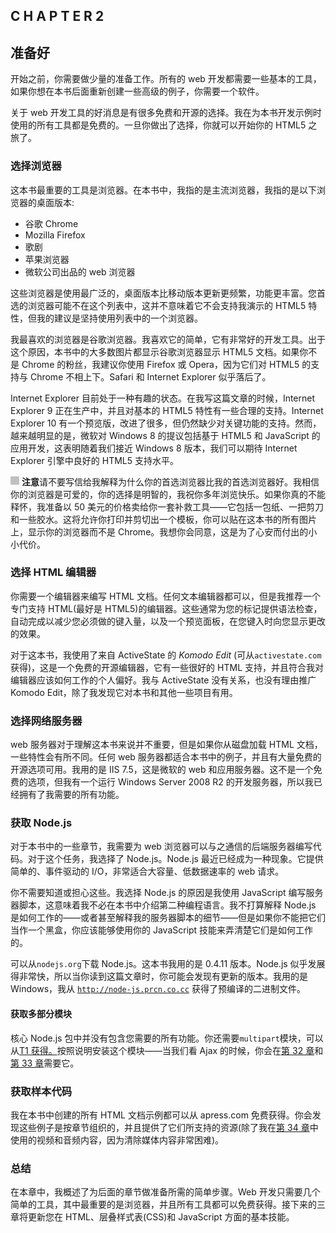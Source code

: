 ## C H A P T E R 2

## 准备好

开始之前，你需要做少量的准备工作。所有的 web 开发都需要一些基本的工具，如果你想在本书后面重新创建一些高级的例子，你需要一个软件。

关于 web 开发工具的好消息是有很多免费和开源的选择。我在为本书开发示例时使用的所有工具都是免费的。一旦你做出了选择，你就可以开始你的 HTML5 之旅了。

### 选择浏览器

这本书最重要的工具是浏览器。在本书中，我指的是主流浏览器，我指的是以下浏览器的桌面版本:

*   谷歌 Chrome
*   Mozilla Firefox
*   歌剧
*   苹果浏览器
*   微软公司出品的 web 浏览器

这些浏览器是使用最广泛的，桌面版本比移动版本更新更频繁，功能更丰富。您首选的浏览器可能不在这个列表中，这并不意味着它不会支持我演示的 HTML5 特性，但我的建议是坚持使用列表中的一个浏览器。

我最喜欢的浏览器是谷歌浏览器。我喜欢它的简单，它有非常好的开发工具。出于这个原因，本书中的大多数图片都显示谷歌浏览器显示 HTML5 文档。如果你不是 Chrome 的粉丝，我建议你使用 Firefox 或 Opera，因为它们对 HTML5 的支持与 Chrome 不相上下。Safari 和 Internet Explorer 似乎落后了。

Internet Explorer 目前处于一种有趣的状态。在我写这篇文章的时候，Internet Explorer 9 正在生产中，并且对基本的 HTML5 特性有一些合理的支持。Internet Explorer 10 有一个预览版，改进了很多，但仍然缺少对关键功能的支持。然而，越来越明显的是，微软对 Windows 8 的提议包括基于 HTML5 和 JavaScript 的应用开发，这表明随着我们接近 Windows 8 版本，我们可以期待 Internet Explorer 引擎中良好的 HTML5 支持水平。

![Image](img/square.jpg) **注意**请不要写信给我解释为什么你的首选浏览器比我的首选浏览器好。我相信你的浏览器是可爱的，你的选择是明智的，我祝你多年浏览快乐。如果你真的不能释怀，我准备以 50 美元的价格卖给你一套补救工具——它包括一包纸、一把剪刀和一些胶水。这将允许你打印并剪切出一个模板，你可以贴在这本书的所有图片上，显示你的浏览器而不是 Chrome。我想你会同意，这是为了心安而付出的小小代价。

### 选择 HTML 编辑器

你需要一个编辑器来编写 HTML 文档。任何文本编辑器都可以，但是我推荐一个专门支持 HTML(最好是 HTML5)的编辑器。这些通常为您的标记提供语法检查，自动完成以减少您必须做的键入量，以及一个预览面板，在您键入时向您显示更改的效果。

对于这本书，我使用了来自 ActiveState 的 *Komodo Edit* (可从`activestate.com`获得)，这是一个免费的开源编辑器，它有一些很好的 HTML 支持，并且符合我对编辑器应该如何工作的个人偏好。我与 ActiveState 没有关系，也没有理由推广 Komodo Edit，除了我发现它对本书和其他一些项目有用。

### 选择网络服务器

web 服务器对于理解这本书来说并不重要，但是如果你从磁盘加载 HTML 文档，一些特性会有所不同。任何 web 服务器都适合本书中的例子，并且有大量免费的开源选项可用。我用的是 IIS 7.5，这是微软的 web 和应用服务器。这不是一个免费的选项，但我有一个运行 Windows Server 2008 R2 的开发服务器，所以我已经拥有了我需要的所有功能。

### 获取 Node.js

对于本书中的一些章节，我需要为 web 浏览器可以与之通信的后端服务器编写代码。对于这个任务，我选择了 Node.js。Node.js 最近已经成为一种现象。它提供简单的、事件驱动的 I/O，非常适合大容量、低数据速率的 web 请求。

你不需要知道或担心这些。我选择 Node.js 的原因是我使用 JavaScript 编写服务器脚本，这意味着我不必在本书中介绍第二种编程语言。我不打算解释 Node.js 是如何工作的——或者甚至解释我的服务器脚本的细节——但是如果你不能把它们当作一个黑盒，你应该能够使用你的 JavaScript 技能来弄清楚它们是如何工作的。

可以从`nodejs.org`下载 Node.js。这本书我用的是 0.4.11 版本。Node.js 似乎发展得非常快，所以当你读到这篇文章时，你可能会发现有更新的版本。我用的是 Windows，我从 [`http://node-js.prcn.co.cc`](http://node-js.prcn.co.cc.) 获得了预编译的二进制文件。

#### 获取多部分模块

核心 Node.js 包中并没有包含您需要的所有功能。你还需要`multipart`模块，可以从[T1 获得。](https://github.com/isaacs/multipart-js.)按照说明安装这个模块——当我们看 Ajax 的时候，你会在[第 32 章](32.html#ch32)和[第 33 章](33.html#ch33)需要它。

### 获取样本代码

我在本书中创建的所有 HTML 文档示例都可以从 apress.com 免费获得。你会发现这些例子是按章节组织的，并且提供了它们所支持的资源(除了我在[第 34 章](34.html#ch34)中使用的视频和音频内容，因为清除媒体内容非常困难)。

### 总结

在本章中，我概述了为后面的章节做准备所需的简单步骤。Web 开发只需要几个简单的工具，其中最重要的是浏览器，并且所有工具都可以免费获得。接下来的三章将更新您在 HTML、层叠样式表(CSS)和 JavaScript 方面的基本技能。